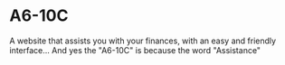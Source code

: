 # A6-10C
A website that assists you with your finances, with an easy and friendly interface... And yes the "A6-10C" is because the word "Assistance"
